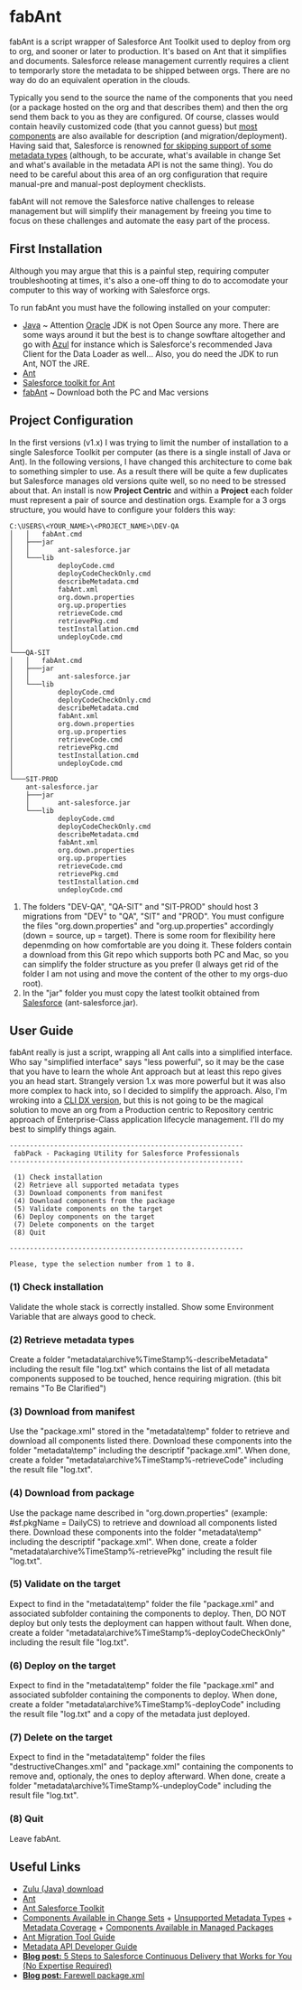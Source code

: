 # fabAnt

fabAnt is a script wrapper of Salesforce Ant Toolkit used to deploy from org to org, and sooner or later to production.
It's based on Ant that it simplifies and documents. Salesforce release management currently requires a client to temporarly store the metadata to be shipped between orgs. There are no way do do an equivalent operation in the clouds.

Typically you send to the source the name of the components that you need (or a package hosted on the org and that describes them) and then the org send them back to you as they are configured. Of course, classes would contain heavily customized code (that you cannot guess) but [most components](https://developer.salesforce.com/docs/metadata-coverage) are also available for description (and migration/deployment). Having said that, Salesforce is renowned [for skipping support of some metadata types](https://help.salesforce.com/articleView?id=sf.changesets_about_components.htm&type=5) (although, to be accurate, what's available in change Set and what's available in the metadata API is not the same thing). You do need to be careful about this area of an org configuration that require manual-pre and manual-post deployment checklists.

fabAnt will not remove the Salesforce native challenges to release management but will simplify their management by freeing you time to focus on these challenges and automate the easy part of the process.

## First Installation

Although you may argue that this is a painful step, requiring computer troubleshooting at times, it's also a one-off thing to do to accomodate your computer to this way of working with Salesforce orgs.

To run fabAnt you must have the following installed on your computer:

* [Java](https://www.azul.com/downloads/zulu-community/?package=jdk) ~ Attention [Oracle](https://www.oracle.com/uk/downloads/licenses/javase-license1.html) JDK is not Open Source any more. There are some ways around it but the best is to change sowftare altogether and go with [Azul](https://www.azul.com/products/zulu-enterprise/jdk-comparison-matrix/) for instance which is Salesforce's recommended Java Client for the Data Loader as well... Also, you do need the JDK to run Ant, NOT the JRE.
* [Ant](https://ant.apache.org/manual/install.html)
* [Salesforce toolkit for Ant](https://developer.salesforce.com/docs/atlas.en-us.daas.meta/daas/forcemigrationtool_install.htm)
* [fabAnt](https://github.com/fcathala/fabAnt/archive/master.zip) ~ Download both the PC and Mac versions

## Project Configuration

In the first versions (v1.x) I was trying to limit the number of installation to a single Salesforce Toolkit per computer (as there is a single install of Java or Ant). In the following versions, I have changed this architecture to come bak to something simpler to use. As a result there will be quite a few duplicates but Salesforce manages old versions quite well, so no need to be stressed about that. An install is now **Project Centric** and within a **Project** each folder must represent a pair of source and destination orgs. Example for a 3 orgs structure, you would have to configure your folders this way:

```
C:\USERS\<YOUR_NAME>\<PROJECT_NAME>\DEV-QA
│   │   fabAnt.cmd
│   ├───jar
│   │       ant-salesforce.jar
│   └───lib
│           deployCode.cmd
│           deployCodeCheckOnly.cmd
│           describeMetadata.cmd
│           fabAnt.xml
│           org.down.properties
│           org.up.properties
│           retrieveCode.cmd
│           retrievePkg.cmd
│           testInstallation.cmd
│           undeployCode.cmd
│
└───QA-SIT
│   │   fabAnt.cmd
│   ├───jar
│   │       ant-salesforce.jar
│   └───lib
│           deployCode.cmd
│           deployCodeCheckOnly.cmd
│           describeMetadata.cmd
│           fabAnt.xml
│           org.down.properties
│           org.up.properties
│           retrieveCode.cmd
│           retrievePkg.cmd
│           testInstallation.cmd
│           undeployCode.cmd
│
└───SIT-PROD
    ant-salesforce.jar
    ├───jar
    │       ant-salesforce.jar
    └───lib
            deployCode.cmd
            deployCodeCheckOnly.cmd
            describeMetadata.cmd
            fabAnt.xml
            org.down.properties
            org.up.properties
            retrieveCode.cmd
            retrievePkg.cmd
            testInstallation.cmd
            undeployCode.cmd
```

1. The folders "DEV-QA", "QA-SIT" and "SIT-PROD" should host 3 migrations from "DEV" to "QA", "SIT" and "PROD". You must configure the files "org.down.properties" and "org.up.properties" accordingly (down = source, up = target). There is some room for flexibility here depenmding on how comfortable are you doing it. These folders contain a download from this Git repo which supports both PC and Mac, so you can simplify the folder structure as you prefer (I always get rid of the folder I am not using and move the content of the other to my orgs-duo root).
2. In the "jar" folder you must copy the latest toolkit obtained from [Salesforce](https://developer.salesforce.com/docs/atlas.en-us.daas.meta/daas/forcemigrationtool_install.htm) (ant-salesforce.jar).

## User Guide

fabAnt really is just a script, wrapping all Ant calls into a simplified interface. Who say "simplified interface" says "less powerful", so it may be the case that you have to learn the whole Ant approach but at least this repo gives you an head start. Strangely version 1.x was more powerful but it was also more complex to hack into, so I decided to simplify the approach. Also, I'm wroking into a [CLI DX version](https://github.com/fcathala/fabDX), but this is not going to be the magical solution to move an org from a Production centric to Repository centric approach of Enterprise-Class application lifecycle management. I'll do my best to simplify things again.

```
----------------------------------------------------------
 fabPack - Packaging Utility for Salesforce Professionals
----------------------------------------------------------

 (1) Check installation
 (2) Retrieve all supported metadata types
 (3) Download components from manifest
 (4) Download components from the package
 (5) Validate components on the target
 (6) Deploy components on the target
 (7) Delete components on the target
 (8) Quit

----------------------------------------------------------

Please, type the selection number from 1 to 8.
```

### (1) Check installation

Validate the whole stack is correctly installed. Show some Environment Variable that are always good to check.

### (2) Retrieve metadata types

Create a folder "metadata\archive\%TimeStamp%-describeMetadata" including the result file "log.txt" which contains the list of all metadata components supposed to be touched, hence requiring migration. (this bit remains "To Be Clarified")

### (3) Download from manifest

Use the "package.xml" stored in the "metadata\temp" folder to retrieve and download all components listed there. Download these components into the folder "metadata\temp" including the descriptif "package.xml". When done, create a folder "metadata\archive\%TimeStamp%-retrieveCode" including the result file "log.txt".

### (4) Download from package

Use the package name described in "org.down.properties" (example: #sf.pkgName = DailyCS) to retrieve and download all components listed there. Download these components into the folder "metadata\temp" including the descriptif "package.xml". When done, create a folder "metadata\archive\%TimeStamp%-retrievePkg" including the result file "log.txt".

### (5) Validate on the target

Expect to find in the "metadata\temp" folder the file "package.xml" and associated subfolder containing the components to deploy. Then, DO NOT deploy but only tests the deployment can happen without fault. When done, create a folder "metadata\archive\%TimeStamp%-deployCodeCheckOnly" including the result file "log.txt".

### (6) Deploy on the target

Expect to find in the "metadata\temp" folder the file "package.xml" and associated subfolder containing the components to deploy. When done, create a folder "metadata\archive\%TimeStamp%-deployCode" including the result file "log.txt" and a copy of the metadata just deployed.

### (7) Delete on the target

Expect to find in the "metadata\temp" folder the files "destructiveChanges.xml" and "package.xml" containing the components to remove and, optionaly, the ones to deploy afterward. When done, create a folder "metadata\archive\%TimeStamp%-undeployCode" including the result file "log.txt".

### (8) Quit

Leave fabAnt.

## Useful Links

* [Zulu (Java) download](https://www.azul.com/downloads/zulu-community/?package=jdk)
* [Ant](https://ant.apache.org/manual/)
* [Ant Salesforce Toolkit](https://developer.salesforce.com/docs/atlas.en-us.daas.meta/daas/forcemigrationtool_install.htm)
* [Components Available in Change Sets](https://help.salesforce.com/articleView?id=sf.changesets_about_components.htm&type=5) + [Unsupported Metadata Types](https://developer.salesforce.com/docs/atlas.en-us.api_meta.meta/api_meta/meta_unsupported_types.htm) + [Metadata Coverage](https://developer.salesforce.com/docs/metadata-coverage) + [Components Available in Managed Packages](https://help.salesforce.com/articleView?id=sf.packaging_packageable_components.htm&type=5)
* [Ant Migration Tool Guide](https://developer.salesforce.com/docs/atlas.en-us.daas.meta/daas/meta_development.htm)
* [Metadata API Developer Guide](https://developer.salesforce.com/docs/atlas.en-us.api_meta.meta/api_meta/meta_intro.htm)
* [**Blog post:** 5 Steps to Salesforce Continuous Delivery that Works for You (No Expertise Required)](https://automationchampion.com/2019/08/10/app-review-5-steps-to-salesforce-continuous-delivery-that-works-for-you-no-expertise-required/)
* [**Blog post:** Farewell package.xml](https://saramorgan.net/2021/02/22/farewell-package-xml-you-will-not-be-missed/)
